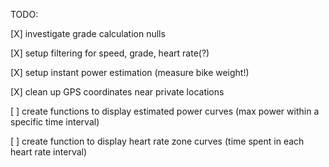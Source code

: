 TODO:

[X] investigate grade calculation nulls

[X] setup filtering for speed, grade, heart rate(?)

[X] setup instant power estimation (measure bike weight!)

[X] clean up GPS coordinates near private locations

[ ] create functions to display estimated power curves (max power within a specific time interval)

[ ] create function to display heart rate zone curves (time spent in each heart rate interval)